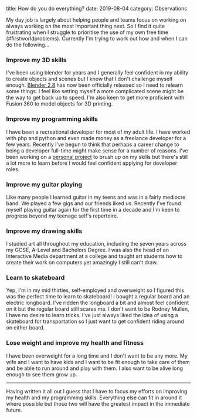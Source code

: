 title: How do you do everything?
date: 2019-08-04
category: Observations

My day job is largely about helping people and teams focus on working on always working on the most important thing next. So I find it quite frustrating when I struggle to prioritise the use of my own free time (#firstworldproblems). Currently I'm trying to work out how and when I can do the following...

### Improve my 3D skills

I've been using blender for years and I generally feel confident in my ability to create objects and scenes but I know that I don't challenge myself enough. [Blender 2.8](https://www.blender.org/download/) has now been officially released so I need to relearn some things. I feel like setting myself a more complicated scene might be the way to get back up to speed. I'm also keen to get more proficient with Fusion 360 to model objects for 3D printing.

### Improve my programming skills

I have been a recreational developer for most of my adult life. I have worked with php and python and even made money as a freelance developer for a few years. Recently I've begun to think that perhaps a career change to being a developer full-time might make sense for a number of reasons. I've been working on a [personal project](https://github.com/imagecircus/sudoku-solver) to brush up on my skills but there's still a lot more to learn before I would feel confident applying for developer roles.

### Improve my guitar playing

Like many people I learned guitar in my teens and was in a fairly mediocre band. We played a few gigs and our friends liked us. Recently I've found myself playing guitar again for the first time in a decade and I'm keen to progress beyond my teenage self's repertoire.

### Improve my drawing skills

I studied art all throughout my education, including the seven years across my GCSE, A-Level and Bachelors Degree. I was also the head of an Interactive Media department at a college and taught art students how to create their work on computers yet amazingly I still can't draw.

### Learn to skateboard

Yep, I'm in my mid thirties, self-employed and overweight so I figured this was the perfect time to learn to skateboard! I bought a regular board and an electric longboard. I've ridden the longboard a bit and almost feel confident on it but the regular board still scares me. I don't want to be Rodney Mullen, I have no desire to learn tricks. I've just always liked the idea of using a skateboard for transportation so I just want to get confident riding around on either board.

### Lose weight and improve my health and fitness

I have been overweight for a long time and I don't want to be any more. My wife and I want to have kids and I want to be fit enough to take care of them and be able to run around and play with them. I also want to be alive long enough to see them grow up.

* * *

Having written it all out I guess that I have to focus my efforts on improving my health and my programming skills. Everything else can fit in around it where possible but those two will have the greatest impact in the immediate future.
